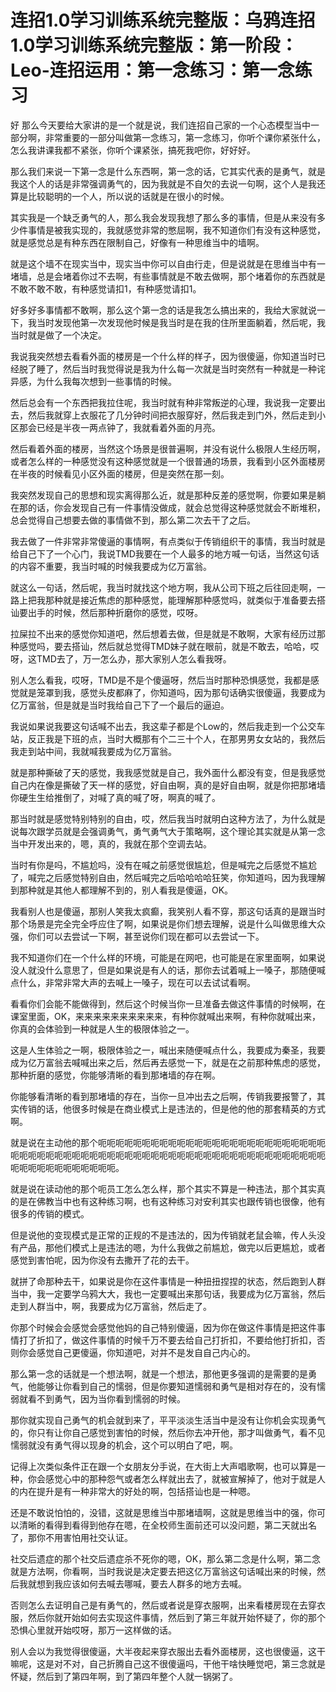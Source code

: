 # 连招1.0学习训练系统完整版：乌鸦连招1.0学习训练系统完整版：第一阶段：Leo-连招运用：第一念练习：第一念练习

好 那么今天要给大家讲的是一个就是说，我们连招自己家的一个心态模型当中一部分啊，非常重要的一部分叫做第一念练习，第一念练习，你听个课你紧张什么，怎么我讲课我都不紧张，你听个课紧张，搞死我吧你，好好好。

那么我们来说一下第一念是什么东西啊，第一念的话，它其实代表的是勇气，就是我这个人的话是非常强调勇气的，因为我就是不自欠的去说一句啊，这个人是我还算是比较聪明的一个人，所以说的话就是在很小的时候。

其实我是一个缺乏勇气的人，那么我会发现我想了那么多的事情，但是从来没有多少件事情是被我实现的，我就感觉非常的憋屈啊，我不知道你们有没有这种感觉，就是感觉总是有种东西在限制自己，好像有一种思维当中的墙啊。

就是这个墙不在现实当中，现实当中你可以自由行走，但是说就是在思维当中有一堵墙，总是会堵着你过不去啊，有些事情就是不敢去做啊，那个堵着你的东西就是不敢不敢不敢，有种感觉请扣1，有种感觉请扣1。

好多好多事情都不敢啊，那么这个第一念的话是我怎么搞出来的，我给大家就说一下，我当时发现他第一次发现他时候是我当时是在我的住所里面躺着，然后呢，我当时就是做了一个决定。

我说我突然想去看看外面的楼房是一个什么样的样子，因为很傻逼，你知道当时已经脱了睡了，然后当时我觉得说是我为什么每一次就是当时突然有一种就是一种诧异感，为什么我每次想到一些事情的时候。

然后总会有一个东西把我拉住呢，我当时就有种非常叛逆的心理，我说我一定要出去，然后我就穿上衣服花了几分钟时间把衣服穿好，然后我走到门外，然后走到小区那会已经是半夜一两点钟了，我就看着外面的月亮。

然后看着外面的楼房，当然这个场景是很普遍啊，并没有说什么极限人生经历啊，或者怎么样的一种感觉没有这种感觉就是一个很普通的场景，我看到小区外面楼房在半夜的时候看见小区外面的楼房，但是突然在那一刻。

我突然发现自己的思想和现实离得那么近，就是那种反差的感觉啊，你要如果是躺在那的话，你会发现自己有一件事情没做成，就会总觉得这种感觉就会不断堆积，总会觉得自己想要去做的事情做不到，那么第二次去干了之后。

我去做了一件非常非常傻逼的事情啊，有点类似于传销组织干的事情，我当时就是给自己下了一个心门，我说TMD我要在一个人最多的地方喊一句话，当然这句话的内容不重要，我当时喊的时候我要成为亿万富翁。

就这么一句话，然后呢，我当时就找这个地方啊，我从公司下班之后往回走啊，一路上把我那种就是接近焦虑的那种感觉，能理解那种感觉吗，就类似于准备要去搭讪要出手的时候，然后那种折磨你的感觉，哎呀。

拉屎拉不出来的感觉你知道吧，然后想着去做，但是就是不敢啊，大家有经历过那种感觉吗，要去搭讪，然后就总觉得TMD妹子就在眼前，就是不敢去，哈哈，哎呀，这TMD去了，万一怎么办，那大家别人怎么看我呀。

别人怎么看我，哎呀，TMD是不是个傻逼呀，然后当时那种恐惧感觉，我都是感觉就是笼罩到我，感觉头皮都麻了，你知道吗，因为那句话确实很傻逼，我要成为亿万富翁，但是就是当时我给自己下了一个最后的逼迫。

我说如果说我要这句话喊不出去，我这辈子都是个Low的，然后我走到一个公交车站，反正我是下班的点，当时大概那有个二三十个人，在那男男女女站的，我然后我走到站中间，我就喊我要成为亿万富翁。

就是那种撕破了天的感觉，我我感觉就是自己，我外面什么都没有变，但是我感觉自己内在像是撕破了天一样的感觉，好自由啊，真的是好自由啊，就是你把那堵墙你硬生生给推倒了，对喊了真的喊了呀，啊真的喊了。

那当时就是感觉特别特别的自由，哎，然后我当时就明白这种方法了，为什么就是说每次跟学员就是会强调勇气，勇气勇气大于策略啊，这个理论其实就是从第一念当中开发出来的，嗯，真的，我就在那个空调去站。

当时有你是吗，不尴尬吗，没有在喊之前感觉很尴尬，但是喊完之后感觉不尴尬了，喊完之后感觉特别自由，然后喊完之后哈哈哈哈狂笑，你知道吗，因为我理解到那种就是其他人都理解不到的，别人看我是傻逼，OK。

我看别人也是傻逼，那别人笑我太疯癫，我笑别人看不穿，那这句话真的是跟当时那个场景是完全完全呼应住了啊，如果说是你们想去理解，说是什么叫做思维大众强，你们可以去尝试一下啊，甚至说你们现在都可以去尝试一下。

我不知道你们在一个什么样的环境，可能是在网吧，也可能是在家里面啊，如果说没人就没什么意思了，但是如果说是有人的话，那你去试着喊上一嗓子，那随便喊点什么，非常非常大声的去喊上一嗓子，现在可以去试试看啊。

看看你们会能不能做得到，然后这个时候当你一旦准备去做这件事情的时候啊，在课室里面，OK，来来来来来来来来来来，有种你就喊出来啊，有种你就喊出来，你真的会体验到一种就是人生的极限体验之一。

这是人生体验之一啊，极限体验之一，喊出来随便喊点什么，我要成为秦圣，我要成为亿万富翁去喊喊出来之后，然后再去感觉一下，就是在之前那种焦虑的感觉，那种折磨的感觉，你能够清晰的看到那堵墙的存在啊。

你能够看清晰的看到那堵墙的存在，当你一旦冲出去之后啊，传销我要报警了，其实传销的话，他很多时候是在商业模式上是违法的，但是他的他的那套精英的方式啊。

就是说在主动他的那个呃呃呃呃呃呃呃呃呃呃呃呃呃呃呃呃呃呃呃呃呃呃呃呃呃呃呃呃呃呃呃呃呃呃呃呃呃呃呃呃呃呃呃呃呃呃呃呃呃呃呃呃呃呃呃呃呃呃呃呃呃呃呃呃呃呃呃呃呃呃呃呃呃呃。

就是说在读动他的那个呃员工怎么怎么样，那个其实不算是一种违法，那个其实真的是在佛教当中也有这种练习啊，也有这种练习对安利其实也跟传销也很像，他有很多的传销的模式。

但是说他的变现模式是正常的正规的不是违法的，因为传销就老鼠会嘛，传人头没有产品，那他们模式上是违法的嗯，为什么我做之前尴尬，做完以后更尴尬，或者感觉到害怕呢，因为你没有去撒开了花的去干。

就拼了命那种去干，如果说是你在这件事情是一种扭扭捏捏的状态，然后跑到人群当中，我一定要学乌鸦大大，我也一定要喊出来那句话，我要成为亿万富翁，然后走到人群当中，啊，我要成为亿万富翁，然后走了。

你那个时候会会感觉会感觉他妈的自己特别傻逼，因为你在做这件事情是把这件事情打了折扣了，做这件事情的时候千万不要去给自己打折扣，不要给他打折扣，否则你会感觉自己更傻逼，你知道吧，对并不是发自自己内心的。

那么第一念的话就是一个想法啊，就是一个想法，那他更多强调的是需要的是勇气，他能够让你看到自己的懦弱，但是你要知道懦弱和勇气是相对存在的，没有懦弱就看不到勇气，因为当你看到懦弱的时候。

那你就实现自己勇气的机会就到来了，平平淡淡生活当中是没有让你机会实现勇气的，你只有让你自己感觉到害怕的时候，然后你去冲开他，那才叫做勇气，看不见懦弱就没有勇气得以现身的机会，这个可以明白了吧，啊。

记得上次类似条件正在跟一个女朋友分手说，在大街上大声唱歌啊，也可以算是一种，你会感觉心中的那种怨气或者怎么样就出去了，就被宣解掉了，他对于就是人的内在提升是有一种非常大的好处的啊，包括搭讪也是一种嗯。

还是不敢说怕怕的，没错，这就是思维当中那堵墙啊，这就是思维当中的强，你可以清晰的看得到看得到他存在嗯，在全校师生面前还可以没问题，第二天就出名了，那你不用害怕用社交认证。

社交后遗症的那个社交后遗症杀不死你的嗯，OK，那么第二念是什么啊，第二念就是方法啊，你看啊，当时我说是决定要去把这亿万富翁这句话喊出来的时候，然后我就想到我应该如何去喊去哪喊，要去人群多的地方去喊。

否则怎么去证明自己是有勇气的，然后或者说是穿衣服啊，出来看楼房现在去穿衣服，然后你就开始如何去实现这件事情，然后到了第三年就开始怀疑了，你的那个恐惧心里就开始哎呀，那万一这样做的话。

别人会以为我觉得很傻逼，大半夜起来穿衣服出去看外面楼房，这也很傻逼，这干嘛呢，这是对不对，自己折腾自己这不很傻逼吗，干他干啥快睡觉吧，第三念就是怀疑，然后到了第四年啊，到了第四年整个人就一锅粥了。

